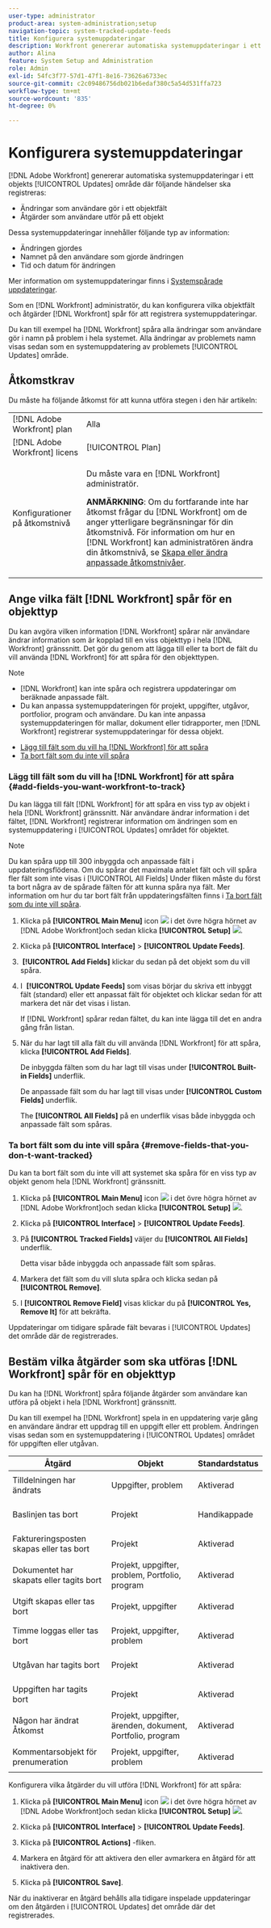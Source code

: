 ```yaml
---
user-type: administrator
product-area: system-administration;setup
navigation-topic: system-tracked-update-feeds
title: Konfigurera systemuppdateringar
description: Workfront genererar automatiska systemuppdateringar i ett objekts [!UICONTROL Updates] för att registrera ändringar som användare utför på objektet. Som en [!DNL Workfront] administratör, du kan konfigurera vilka objektfält och åtgärder [!DNL Workfront] spår för att registrera systemuppdateringar.
author: Alina
feature: System Setup and Administration
role: Admin
exl-id: 54fc3f77-57d1-47f1-8e16-73626a6733ec
source-git-commit: c2c09486756db021b6edaf380c5a54d531ffa723
workflow-type: tm+mt
source-wordcount: '835'
ht-degree: 0%

---
```


# Konfigurera systemuppdateringar

[!DNL Adobe Workfront] genererar automatiska systemuppdateringar i ett objekts [!UICONTROL Updates] område där följande händelser ska registreras:

* Ändringar som användare gör i ett objektfält
* Åtgärder som användare utför på ett objekt

Dessa systemuppdateringar innehåller följande typ av information:

* Ändringen gjordes
* Namnet på den användare som gjorde ändringen
* Tid och datum för ändringen

Mer information om systemuppdateringar finns i [Systemspårade uppdateringar](../system-tracked-update-feeds/system-tracked-update-feeds.md).

Som en [!DNL Workfront] administratör, du kan konfigurera vilka objektfält och åtgärder [!DNL Workfront] spår för att registrera systemuppdateringar.

Du kan till exempel ha [!DNL Workfront] spåra alla ändringar som användare gör i namn på problem i hela systemet. Alla ändringar av problemets namn visas sedan som en systemuppdatering av problemets [!UICONTROL Updates] område.

## Åtkomstkrav

Du måste ha följande åtkomst för att kunna utföra stegen i den här artikeln:

<table style="table-layout:auto"> 
 <col> 
 <col> 
 <tbody> 
  <tr> 
   <td role="rowheader">[!DNL Adobe Workfront] plan</td> 
   <td>Alla</td> 
  </tr> 
  <tr> 
   <td role="rowheader">[!DNL Adobe Workfront] licens</td> 
   <td>[!UICONTROL Plan]</td> 
  </tr> 
  <tr> 
   <td role="rowheader">Konfigurationer på åtkomstnivå</td> 
   <td> <p>Du måste vara en [!DNL Workfront] administratör.</p> <p><b>ANMÄRKNING</b>: Om du fortfarande inte har åtkomst frågar du [!DNL Workfront] om de anger ytterligare begränsningar för din åtkomstnivå. För information om hur en [!DNL Workfront] kan administratören ändra din åtkomstnivå, se <a href="../../../administration-and-setup/add-users/configure-and-grant-access/create-modify-access-levels.md" class="MCXref xref">Skapa eller ändra anpassade åtkomstnivåer</a>.</p> </td> 
  </tr> 
 </tbody> 
</table>

## Ange vilka fält [!DNL Workfront] spår för en objekttyp

Du kan avgöra vilken information [!DNL Workfront] spårar när användare ändrar information som är kopplad till en viss objekttyp i hela [!DNL Workfront] gränssnitt. Det gör du genom att lägga till eller ta bort de fält du vill använda [!DNL Workfront] för att spåra för den objekttypen.

>[!NOTE]
>
>* [!DNL Workfront] kan inte spåra och registrera uppdateringar om beräknade anpassade fält.
>* Du kan anpassa systemuppdateringen för projekt, uppgifter, utgåvor, portfolior, program och användare. Du kan inte anpassa systemuppdateringen för mallar, dokument eller tidrapporter, men [!DNL Workfront] registrerar systemuppdateringar för dessa objekt.
>



* [Lägg till fält som du vill ha [!DNL Workfront] för att spåra](#add-fields-you-want-workfront-to-track)
* [Ta bort fält som du inte vill spåra](#remove-fields-that-you-don-t-want-tracked)

### Lägg till fält som du vill ha [!DNL Workfront] för att spåra {#add-fields-you-want-workfront-to-track}

Du kan lägga till fält [!DNL Workfront] för att spåra en viss typ av objekt i hela [!DNL Workfront] gränssnitt. När användare ändrar information i det fältet, [!DNL Workfront] registrerar information om ändringen som en systemuppdatering i [!UICONTROL Updates] området för objektet.

>[!NOTE]
>
>Du kan spåra upp till 300 inbyggda och anpassade fält i uppdateringsflödena. Om du spårar det maximala antalet fält och vill spåra fler fält som inte visas i [!UICONTROL All Fields] Under fliken måste du först ta bort några av de spårade fälten för att kunna spåra nya fält. Mer information om hur du tar bort fält från uppdateringsfälten finns i [Ta bort fält som du inte vill spåra](#remove-fields-that-you-don-t-want-tracked).

1. Klicka på **[!UICONTROL Main Menu]** icon ![](assets/main-menu-icon.png) i det övre högra hörnet av [!DNL Adobe Workfront]och sedan klicka **[!UICONTROL Setup]** ![](assets/gear-icon-settings.png).

1. Klicka på **[!UICONTROL Interface]** > **[!UICONTROL Update Feeds]**.

1. &#x200B; **[!UICONTROL Add Fields]** klickar du sedan på det objekt som du vill spåra.

1. I &#x200B; **[!UICONTROL Update Feeds]** som visas börjar du skriva ett inbyggt fält (standard) eller ett anpassat fält för objektet och klickar sedan för att markera det när det visas i listan.

   If [!DNL Workfront] spårar redan fältet, du kan inte lägga till det en andra gång från listan.

1. När du har lagt till alla fält du vill använda [!DNL Workfront] för att spåra, klicka **[!UICONTROL Add Fields]**.

   De inbyggda fälten som du har lagt till visas under **[!UICONTROL Built-in Fields]** underflik.

   De anpassade fält som du har lagt till visas under **[!UICONTROL Custom Fields]** underflik.

   The **[!UICONTROL All Fields]** på en underflik visas både inbyggda och anpassade fält som spåras.

### Ta bort fält som du inte vill spåra {#remove-fields-that-you-don-t-want-tracked}

Du kan ta bort fält som du inte vill att systemet ska spåra för en viss typ av objekt genom hela [!DNL Workfront] gränssnitt.

1. Klicka på **[!UICONTROL Main Menu]** icon ![](assets/main-menu-icon.png) i det övre högra hörnet av [!DNL Adobe Workfront]och sedan klicka **[!UICONTROL Setup]** ![](assets/gear-icon-settings.png).

1. Klicka på **[!UICONTROL Interface]** > **[!UICONTROL Update Feeds]**.

1. På **[!UICONTROL Tracked Fields]** väljer du **[!UICONTROL All Fields]** underflik.

   Detta visar både inbyggda och anpassade fält som spåras.

1. Markera det fält som du vill sluta spåra och klicka sedan på **[!UICONTROL Remove]**.

1. I **[!UICONTROL Remove Field]** visas klickar du på **[!UICONTROL Yes, Remove It]** för att bekräfta.

Uppdateringar om tidigare spårade fält bevaras i [!UICONTROL Updates] det område där de registrerades.

## Bestäm vilka åtgärder som ska utföras [!DNL Workfront] spår för en objekttyp

Du kan ha [!DNL Workfront] spåra följande åtgärder som användare kan utföra på objekt i hela [!DNL Workfront] gränssnitt.

Du kan till exempel ha [!DNL Workfront] spela in en uppdatering varje gång en användare ändrar ett uppdrag till en uppgift eller ett problem. Ändringen visas sedan som en systemuppdatering i [!UICONTROL Updates] området för uppgiften eller utgåvan.

<table style="table-layout:auto"> 
 <col> 
 <col> 
 <col> 
 <thead> 
  <tr> 
   <th><strong>Åtgärd</strong> </th> 
   <th><strong>Objekt</strong> </th> 
   <th><strong>Standardstatus</strong> </th> 
  </tr> 
 </thead> 
 <tbody> 
  <tr> 
   <td>Tilldelningen har ändrats</td> 
   <td>Uppgifter, problem</td> 
   <td> <p>Aktiverad</p> </td> 
  </tr> 
  <tr> 
   <td>Baslinjen tas bort</td> 
   <td>Projekt</td> 
   <td> <p>Handikappade</p> </td> 
  </tr> 
  <tr> 
   <td>Faktureringsposten skapas eller tas bort</td> 
   <td>Projekt</td> 
   <td> <p>Aktiverad</p> </td> 
  </tr> 
  <tr> 
   <td>Dokumentet har skapats eller tagits bort</td> 
   <td>Projekt, uppgifter, problem, Portfolio, program</td> 
   <td> <p>Aktiverad</p> </td> 
  </tr> 
  <tr> 
   <td>Utgift skapas eller tas bort</td> 
   <td>Projekt, uppgifter</td> 
   <td> <p>Aktiverad</p> </td> 
  </tr> 
  <tr> 
   <td>Timme loggas eller tas bort</td> 
   <td>Projekt, uppgifter, problem</td> 
   <td> <p>Aktiverad</p> </td> 
  </tr> 
  <tr> 
   <td>Utgåvan har tagits bort</td> 
   <td>Projekt</td> 
   <td> <p>Aktiverad</p> </td> 
  </tr> 
  <tr> 
   <td>Uppgiften har tagits bort</td> 
   <td>Projekt</td> 
   <td> <p>Aktiverad</p> </td> 
  </tr> 
  <tr> 
   <td>Någon har ändrat Åtkomst</td> 
   <td>Projekt, uppgifter, ärenden, dokument, Portfolio, program</td> 
   <td> <p>Aktiverad</p> </td> 
  </tr> 
  <tr> 
   <td>Kommentarsobjekt för prenumeration</td> 
   <td>Projekt, uppgifter, problem</td> 
   <td> <p>Aktiverad</p> </td> 
  </tr> 
 </tbody> 
</table>

Konfigurera vilka åtgärder du vill utföra [!DNL Workfront] för att spåra:

1. Klicka på **[!UICONTROL Main Menu]** icon ![](assets/main-menu-icon.png) i det övre högra hörnet av [!DNL Adobe Workfront]och sedan klicka **[!UICONTROL Setup]** ![](assets/gear-icon-settings.png).

1. Klicka på **[!UICONTROL Interface]** > **[!UICONTROL Update Feeds]**.

1. Klicka på **[!UICONTROL Actions]** -fliken.

1. Markera en åtgärd för att aktivera den eller avmarkera en åtgärd för att inaktivera den.
1. Klicka på **[!UICONTROL Save]**.

När du inaktiverar en åtgärd behålls alla tidigare inspelade uppdateringar om den åtgärden i [!UICONTROL Updates] det område där det registrerades.
